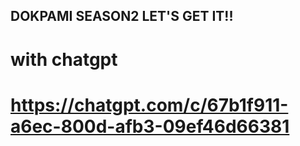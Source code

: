 ## DOKPAMI SEASON2 LET'S GET IT!!

# with chatgpt
# https://chatgpt.com/c/67b1f911-a6ec-800d-afb3-09ef46d66381